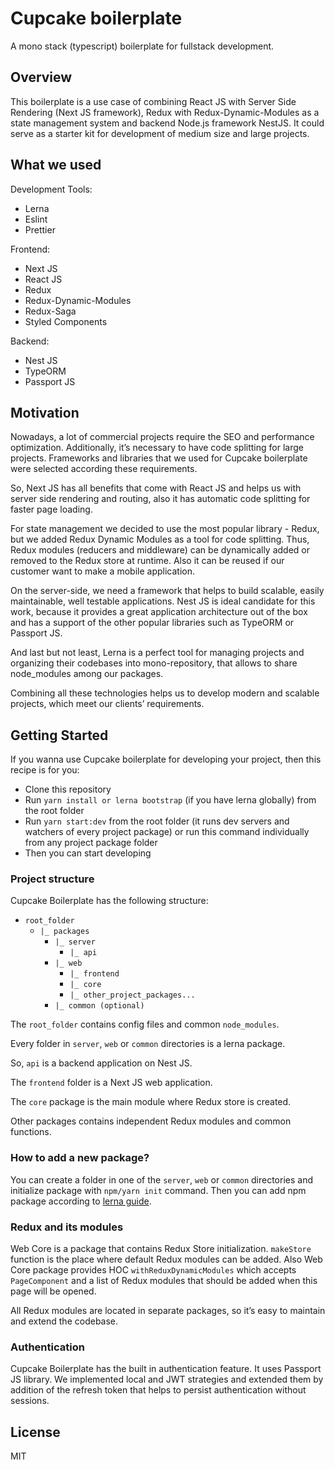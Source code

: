 
# Cupcake boilerplate

A mono stack (typescript) boilerplate for fullstack development.


## Overview

This boilerplate is a use case of combining React JS with Server Side Rendering (Next JS framework), Redux with Redux-Dynamic-Modules as a state management system and backend Node.js framework NestJS. It could serve as a starter kit for development of medium size and large projects.


## What we used

Development Tools:



*   Lerna
*   Eslint
*   Prettier

Frontend:



*   Next JS
*   React JS
*   Redux
*   Redux-Dynamic-Modules
*   Redux-Saga
*   Styled Components

Backend:



*   Nest JS
*   TypeORM
*   Passport JS


## Motivation

Nowadays, a lot of commercial projects require the SEO and performance optimization. Additionally, it’s necessary to have code splitting for large projects. Frameworks and libraries that we used for Cupcake boilerplate were selected according these requirements.

So, Next JS has all benefits that come with React JS and helps us with server side rendering and routing, also it has automatic code splitting for faster page loading.

For state management we decided to use the most popular library - Redux, but we added Redux Dynamic Modules as a tool for code splitting. Thus, Redux modules (reducers and middleware) can be dynamically added or removed to the Redux store at runtime. Also it can be reused if our customer want to make a mobile application.

On the server-side, we need a framework that helps to build scalable, easily maintainable, well testable applications. Nest JS is ideal candidate for this work, because it provides a great application architecture out of the box and has a support of the other popular libraries such as TypeORM or Passport JS.

And last but not least, Lerna is a perfect tool for managing projects and organizing their codebases into mono-repository, that allows to share node_modules among our packages.

Combining all these technologies helps us to develop modern and scalable projects, which meet our clients’ requirements.


## Getting Started

If you wanna use Cupcake boilerplate for developing your project, then this recipe is for you:



*   Clone this repository
*   Run `yarn install or lerna bootstrap` (if you have lerna globally) from the root folder
*   Run `yarn start:dev` from the root folder (it runs dev servers and watchers of every project package) or run this command individually from any project package folder
*   Then you can start developing


### Project structure

Cupcake Boilerplate has the following structure:



*   `root_folder`
    *   `|_ packages`
        *   `|_ server`
            *   `|_ api`
        *   `|_ web`
            *   `|_ frontend`
            *   `|_ core`
            *   `|_ other_project_packages...`
        *   `|_ common (optional)`

The `root_folder` contains config files and common `node_modules`.

Every folder in `server`, `web` or `common` directories is a lerna package. 

So, `api` is a backend application on Nest JS. 

The `frontend` folder is a Next JS web application. 

The `core` package is the main module where Redux store is created. 

Other packages contains independent Redux modules and common functions. 


### How to add a new package?

You can create a folder in one of the `server`, `web` or `common` directories and initialize package with `npm/yarn init` command. Then you can add npm package according to [lerna guide](https://github.com/lerna/lerna/tree/master/commands/add#readme).


### Redux and its modules

Web Core is a package that contains Redux Store initialization. `makeStore` function is the place where default Redux modules can be added. Also Web Core package provides HOC `withReduxDynamicModules` which accepts `PageComponent` and a list of Redux modules that should be added when this page will be opened.

All Redux modules are located in separate packages, so it’s easy to maintain and extend the codebase.


### Authentication

Cupcake Boilerplate has the built in authentication feature. It uses Passport JS library. We implemented local and JWT strategies and extended them by addition of the refresh token that helps to persist authentication without sessions.


## License

MIT